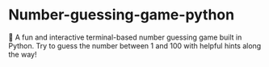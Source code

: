 # Number-guessing-game-python
🎯 A fun and interactive terminal-based number guessing game built in Python. Try to guess the number between 1 and 100 with helpful hints along the way!
